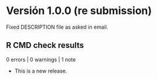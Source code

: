 

# Versión 1.0.0 (re submission)

Fixed DESCRIPTION file as asked in email. 

## R CMD check results

0 errors | 0 warnings | 1 note

* This is a new release.
